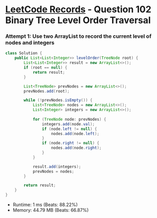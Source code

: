 # [LeetCode Records](../README.md) - Question 102 Binary Tree Level Order Traversal

### Attempt 1: Use two ArrayList to record the current level of nodes and integers
```java
class Solution {
    public List<List<Integer>> levelOrder(TreeNode root) {
        List<List<Integer>> result = new ArrayList<>();
        if (root == null) {
            return result;
        }

        List<TreeNode> prevNodes = new ArrayList<>();
        prevNodes.add(root);

        while (!prevNodes.isEmpty()) {
            List<TreeNode> nodes = new ArrayList<>();
            List<Integer> integers = new ArrayList<>();
            
            for (TreeNode node: prevNodes) {
                integers.add(node.val);
                if (node.left != null) {
                    nodes.add(node.left);
                }
                if (node.right != null) {
                    nodes.add(node.right);
                }
            }

            result.add(integers);
            prevNodes = nodes;
        }        

        return result;
    }
}
```
- Runtime: 1 ms (Beats: 88.22%)
- Memory: 44.79 MB (Beats: 66.87%)

<br>
